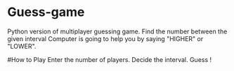 # Guess-game
Python version of multiplayer guessing game. Find the number between the given interval Computer is going to help you by saying "HIGHER" or "LOWER".

#How to Play
Enter the number of players.
Decide the interval.
Guess !
